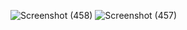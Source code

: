 ![Screenshot (458)](https://github.com/ruchikayadav1408/MERN_PROJECTS/assets/86114973/4c7d91aa-fd93-49c8-bba9-72213a2f4e0e)
![Screenshot (457)](https://github.com/ruchikayadav1408/MERN_PROJECTS/assets/86114973/42bcfb50-5bc9-4df1-b102-1b32acce0c36)
